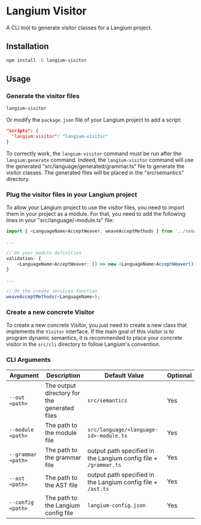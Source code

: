 # Langium Visitor

A CLI tool to generate visitor classes for a Langium project.

## Installation

```bash
npm install -D langium-visitor
```

## Usage

### Generate the visitor files

```bash
langium-visitor
```

Or modify the `package.json` file of your Langium project to add a script:

```json
"scripts": {
  "langium:visitor": "langium-visitor"
}
```

To correctly work, the `langium-visitor` command must be run after the `langium:generate` command.
Indeed, the `langium-visitor` command will use the generated "src/language/generated/grammar.ts" file to generate the visitor classes.
The generated files will be placed in the "src/semantics" directory.

### Plug the visitor files in your Langium project

To allow your Langium project to use the visitor files, you need to import them in your project as a module.
For that, you need to add the following lines in your "src/language/<language-id>-module.ts" file:

```ts
import { <LanguageName>AcceptWeaver, weaveAcceptMethods } from '../semantics/<language-id>-accept-weaver.js';

...

// On your module definition
validation: {
    <LanguageName>AcceptWeaver: () => new <LanguageName>AcceptWeaver()
}

...

// On the create services function
weaveAcceptMethods(<LanguageName>);
```

### Create a new concrete Visitor

To create a new concrete Visitor, you just need to create a new class that implements the `Visitor` interface.
If the main goal of this visitor is to program dynamic semantics, it is recommended to place your concrete visitor in the `src/cli` directory to follow Langium's convention.

### CLI Arguments

| Argument | Description | Default Value | Optional |
| -------- | ----------- | ------------- | -------- |
| `--out <path>` | The output directory for the generated files | `src/semantics` | Yes |
| `--module <path>` | The path to the module file | `src/language/<language-id>-module.ts` | Yes |
| `--grammar <path>` | The path to the grammar file | output path specified in the Langium config file + `/grammar.ts` | Yes |
| `--ast <path>` | The path to the AST file | output path specified in the Langium config file + `/ast.ts` | Yes |
| `--config <path>` | The path to the Langium config file | `langium-config.json` | Yes |
